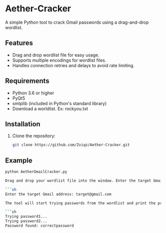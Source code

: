 # Aether-Cracker

A simple Python tool to crack Gmail passwords using a drag-and-drop wordlist.

## Features

- Drag and drop wordlist file for easy usage.
- Supports multiple encodings for wordlist files.
- Handles connection retries and delays to avoid rate limiting.

## Requirements

- Python 3.6 or higher
- PyQt5
- smtplib (included in Python's standard library)
- Download a worldlist. Ex: rockyou.txt

## Installation

1. Clone the repository:
   ```sh
   git clone https://github.com/Zviqz/Aether-Cracker.git

## Example 
```sh
python AetherGmailCracker.py

Drag and drop your wordlist file into the window. Enter the target Gmail address when prompted:

```sh
Enter the target Gmail address: target@gmail.com

The tool will start trying passwords from the wordlist and print the progress:

```sh
Trying password1...
Trying password2...
Password found: correctpassword

